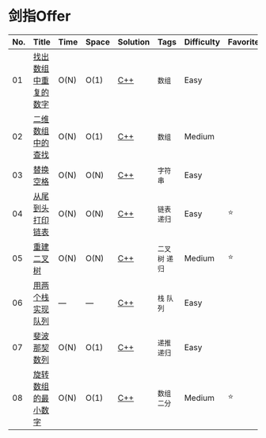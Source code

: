 # 剑指Offer

| No.  | Title                                                        | Time | Space | Solution                        | Tags            | Difficulty | Favorite |
| ---- | ------------------------------------------------------------ | ---- | ----- | ------------------------------- | --------------- | ---------- | -------- |
| 01   | [找出数组中重复的数字](https://www.acwing.com/problem/content/14/) | O(N) | O(1)  | [C++](找出数组中重复的数字.cpp) | `数组`          | Easy       |          |
| 02   | [二维数组中的查找](https://www.acwing.com/problem/content/16/) | O(N) | O(1)  | [C++](二维数组中的查找.cpp)     | `数组`          | Medium     |          |
| 03   | [替换空格](https://www.acwing.com/problem/content/17/)       | O(N) | O(N)  | [C++](替换空格.cpp)             | `字符串`        | Easy       |          |
| 04   | [从尾到头打印链表](https://www.acwing.com/problem/content/18/) | O(N) | O(N)  | [C++](从尾到头打印链表.cpp)     | `链表` `递归`   | Easy       | :star:   |
| 05   | [重建二叉树](https://www.acwing.com/problem/content/23/)     | O(N) | O(N)  | [C++](重建二叉树.cpp)           | `二叉树` `递归` | Medium     | :star:   |
| 06   | [用两个栈实现队列](https://www.acwing.com/problem/content/36/) | —    | —     | [C++](用两个栈实现队列.cpp)     | `栈` `队列`     | Easy       |          |
| 07   | [斐波那契数列](https://www.acwing.com/problem/content/19/)   | O(N) | O(1)  | [C++](斐波那契数列.cpp)         | `递推` `递归`   | Easy       |          |
| 08   | [旋转数组的最小数字](https://www.acwing.com/problem/content/20/) | O(N) | O(1)  | [C++](旋转数组的最小数字.cpp)   | `数组` `二分`   | Medium     | :star:   |

